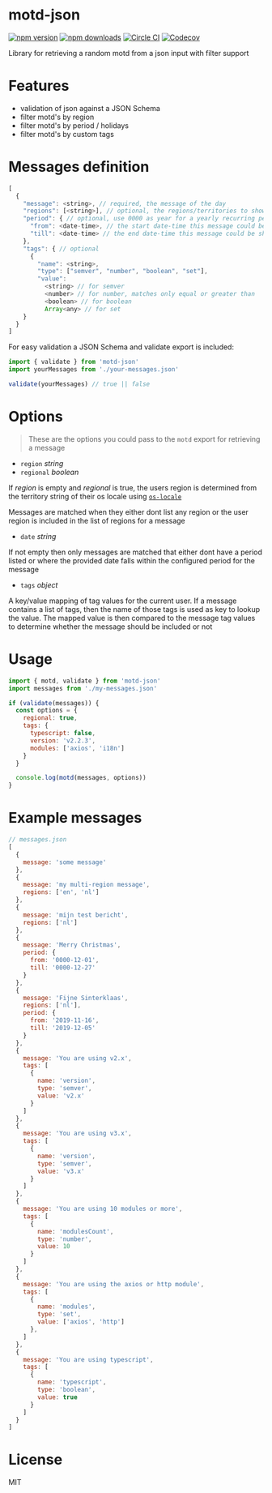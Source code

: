 # motd-json

[![npm version][npm-version-src]][npm-version-href]
[![npm downloads][npm-downloads-src]][npm-downloads-href]
[![Circle CI][circle-ci-src]][circle-ci-href]
[![Codecov][codecov-src]][codecov-href]

Library for retrieving a random motd from a json input with filter support

# Features

- validation of json against a JSON Schema
- filter motd's by region
- filter motd's by period / holidays
- filter motd's by custom tags

# Messages definition
```js
[
  {
    "message": <string>, // required, the message of the day
    "regions": [<string>], // optional, the regions/territories to show this message for
    "period": { // optional, use 0000 as year for a yearly recurring period
      "from": <date-time>, // the start date-time this message could be shown
      "till": <date-time> // the end date-time this message could be shown
    },
    "tags": { // optional
      {
        "name": <string>,
        "type": ["semver", "number", "boolean", "set"],
        "value":
          <string> // for semver
          <number> // for number, matches only equal or greater than
          <boolean> // for boolean
          Array<any> // for set
    }
  }
]
```

For easy validation a JSON Schema and validate export is included:

```js
import { validate } from 'motd-json'
import yourMessages from './your-messages.json'

validate(yourMessages) // true || false
```

# Options

> These are the options you could pass to the `motd` export for retrieving a message

- `region` _string_
- `regional` _boolean_

If _region_ is empty and _regional_ is true, the users region is determined from the territory string of their os locale using [`os-locale`](https://github.com/sindresorhus/os-locale)

Messages are matched when they either dont list any region or the user region is included in the list of regions for a message

- `date` _string_

If not empty then only messages are matched that either dont have a period listed or where the provided date falls within the configured period for the message

- `tags` _object_

A key/value mapping of tag values for the current user. If a message contains a list of tags, then the name of those tags is used as key to lookup the value.
The mapped value is then compared to the message tag values to determine whether the message should be included or not

# Usage

```js
import { motd, validate } from 'motd-json'
import messages from './my-messages.json'

if (validate(messages)) {
  const options = {
    regional: true,
    tags: {
      typescript: false,
      version: 'v2.2.3',
      modules: ['axios', 'i18n']
    }
  }

  console.log(motd(messages, options))
}
```

# Example messages

```js
// messages.json
[
  {
    message: 'some message'
  },
  {
    message: 'my multi-region message',
    regions: ['en', 'nl']
  },
  {
    message: 'mijn test bericht',
    regions: ['nl']
  },
  {
    message: 'Merry Christmas',
    period: {
      from: '0000-12-01',
      till: '0000-12-27'
    }
  },
  {
    message: 'Fijne Sinterklaas',
    regions: ['nl'],
    period: {
      from: '2019-11-16',
      till: '2019-12-05'
    }
  },
  {
    message: 'You are using v2.x',
    tags: [
      {
        name: 'version',
        type: 'semver',
        value: 'v2.x'
      }
    ]
  },
  {
    message: 'You are using v3.x',
    tags: [
      {
        name: 'version',
        type: 'semver',
        value: 'v3.x'
      }
    ]
  },
  {
    message: 'You are using 10 modules or more',
    tags: [
      {
        name: 'modulesCount',
        type: 'number',
        value: 10
      }
    ]
  },
  {
    message: 'You are using the axios or http module',
    tags: [
      {
        name: 'modules',
        type: 'set',
        value: ['axios', 'http']
      },
    ]
  },
  {
    message: 'You are using typescript',
    tags: [
      {
        name: 'typescript',
        type: 'boolean',
        value: true
      }
    ]
  }
]
```

# License

MIT

<!-- Badges -->
[npm-version-src]: https://img.shields.io/npm/v/motd-json/latest.svg?style=flat-square
[npm-version-href]: https://npmjs.com/package/motd-json

[npm-downloads-src]: https://img.shields.io/npm/dt/motd-json.svg?style=flat-square
[npm-downloads-href]: https://npmjs.com/package/motd-json

[circle-ci-src]: https://img.shields.io/circleci/project/github/pimlie/motd-json.svg?style=flat-square
[circle-ci-href]: https://circleci.com/gh/pimlie/motd-json

[codecov-src]: https://img.shields.io/codecov/c/github/pimlie/motd-json.svg?style=flat-square
[codecov-href]: https://codecov.io/gh/pimlie/motd-json
